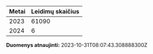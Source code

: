 | Metai | Leidimų skaičius |
|-------| ---------------- |
| 2023 | 61090 |
| 2024 | 6 |

**Duomenys atnaujinti:** 2023-10-31T08:07:43.308888300Z
